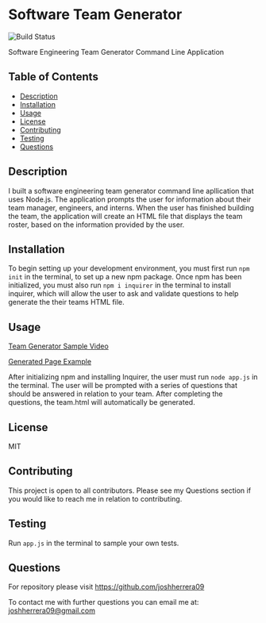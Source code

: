 # Software Team Generator
![Build Status](https://img.shields.io/badge/MIT-license-red)

Software Engineering Team Generator Command Line Application

## Table of Contents
- [Description](#description)
- [Installation](#installation)
- [Usage](#usage)
- [License](#license)
- [Contributing](#contributing)
- [Testing](#testing)
- [Questions](#questions)

## Description
I built a software engineering team generator command line apllication that uses Node.js.  The application prompts the user for information about their team manager, engineers, and interns.  When the user has finished building the team, the application will create an HTML file that displays the team roster, based on the information provided by the user.

## Installation
To begin setting up your development environment, you must first run `npm init` in the terminal, to set up a new npm package.  Once npm has been initialized, you must also run `npm i inquirer` in the terminal to install inquirer, which will allow the user to ask and validate questions to help generate the their teams HTML file.

## Usage
[Team Generator Sample Video](https://github.com/joshherrera09/sw-team-gen/blob/master/software-team-generator.mov)

[Generated Page Example](https://github.com/joshherrera09/sw-team-gen/blob/master/functioning-app.mov)

After initializing npm and installing Inquirer, the user must run `node app.js` in the terminal.  The user will be prompted with a series of questions that should be answered in relation to your team.  After completing the questions, the team.html will automatically be generated.

## License
MIT

## Contributing
This project is open to all contributors. Please see my Questions section if you would like to reach me in relation to contributing.

## Testing
Run `app.js` in the terminal to sample your own tests.

## Questions
For repository please visit https://github.com/joshherrera09

To contact me with further questions you can email me at: joshherrera09@gmail.com
